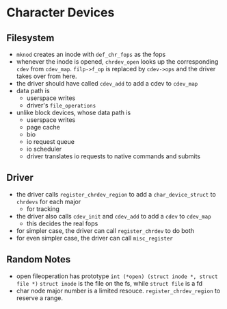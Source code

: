 Character Devices
=================

## Filesystem

- `mknod` creates an inode with `def_chr_fops` as the fops
- whenever the inode is opened, `chrdev_open` looks up the corresponding
  `cdev` from `cdev_map`.  `filp->f_op` is replaced by `cdev->ops` and the
  driver takes over from here.
- the driver should have called `cdev_add` to add a cdev to `cdev_map`
- data path is
  - userspace writes
  - driver's `file_operations`
- unlike block devices, whose data path is
  - userspace writes
  - page cache
  - bio
  - io request queue
  - io scheduler
  - driver translates io requests to native commands and submits

## Driver

- the driver calls `register_chrdev_region` to add a `char_device_struct` to
  `chrdevs` for each major
  - for tracking
- the driver also calls `cdev_init` and `cdev_add` to add a `cdev` to
  `cdev_map`
  - this decides the real fops
- for simpler case, the driver can call `register_chrdev` to do both
- for even simpler case, the driver can call `misc_register`

## Random Notes

- open fileoperation has prototype `int (*open) (struct inode *, struct file *)`
  `struct inode` is the file on the fs, while `struct file` is a fd
- char node major number is a limited resouce.  `register_chrdev_region` to
  reserve a range.
